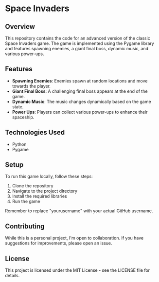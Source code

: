 # Space Invaders

## Overview

This repository contains the code for an advanced version of the classic Space Invaders game. The game is implemented using the Pygame library and features spawning enemies, a giant final boss, dynamic music, and various power-ups.

## Features

- **Spawning Enemies**: Enemies spawn at random locations and move towards the player.
- **Giant Final Boss**: A challenging final boss appears at the end of the game.
- **Dynamic Music**: The music changes dynamically based on the game state.
- **Power Ups**: Players can collect various power-ups to enhance their spaceship.

## Technologies Used

- Python
- Pygame

## Setup

To run this game locally, follow these steps:

1. Clone the repository
2. Navigate to the project directory
3. Install the required libraries
4. Run the game

Remember to replace "yourusername" with your actual GitHub username.

## Contributing

While this is a personal project, I'm open to collaboration. If you have suggestions for improvements, please open an issue.

## License

This project is licensed under the MIT License - see the LICENSE file for details.

<br>
